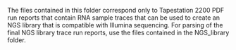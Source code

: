 The files contained in this folder correspond only to Tapestation 2200 PDF run reports that contain RNA sample traces that can be used to create an NGS library that is compatible with Illumina sequencing. For parsing of the final NGS library trace run reports, use the files contained in the NGS_library folder. 
